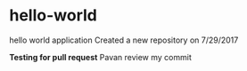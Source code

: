 # hello-world
hello world application
Created a new repository on 7/29/2017 

**Testing for pull request**
Pavan review my commit 
